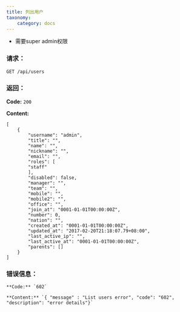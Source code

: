 ```yaml
---
title: 列出用户
taxonomy:
    category: docs
---
```


- 需要super admin权限

### 请求：

    GET /api/users

### 返回：

**Code:** `200`

**Content:** 
```
[
    {
        "username": "admin",
        "title": "",
        "name": "",
        "nickname": "",
        "email": "",
        "roles": [
        "staff"
        ],
        "disabled": false,
        "manager": "",
        "team": "",
        "mobile": "",
        "mobile2": "",
        "office": "",
        "join_at": "0001-01-01T00:00:00Z",
        "number": 0,
        "nation": "",
        "created_at": "0001-01-01T00:00:00Z",
        "updated_at": "2017-02-20T21:18:07.79+08:00",
        "last_active_ip": "",
        "last_active_at": "0001-01-01T00:00:00Z",
        "parents": []
    }
]
```

### 错误信息：

    **Code:** `602`
  	
  	**Content:** `{ "message" : "List users error", "code": "602", "description": "error details"}`